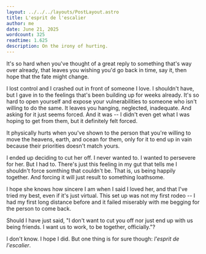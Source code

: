 ```yaml
---
layout: ../../../layouts/PostLayout.astro
title: L'esprit de l'escalier
author: me
date: June 21, 2025
wordcount: 325
readtime: 1.625
description: On the irony of hurting.
---
```


It's so hard when you've thought of a great reply to something that's way over already, that leaves you wishing you'd go back in time, say it, then hope that the fate might change.

I lost control and I crashed out in front of someone I love. I shouldn't have, but I gave in to the feelings that's been building up for weeks already. It's so hard to open yourself and expose your vulnerabilities to someone who isn't willing to do the same. It leaves you hanging, neglected, inadequate. And asking for it just seems forced. And it was -- I didn't even get what I was hoping to get from them, but it definitely felt forced.

It physically hurts when you've shown to the person that you're willing to move the heavens, earth, and ocean for them, only for it to end up in vain because their priorities doesn't match yours.

I ended up deciding to cut her off. I never wanted to. I wanted to persevere for her. But I had to. There's just this feeling in my gut that tells me I shouldn't force somthing that couldn't be. That is, us being happily together. And forcing it will just result to something loathsome.

I hope she knows how sincere I am when I said I loved her, and that I've tried my best, even if it's just virtual. This set up was not my first rodeo -- I had my first long distance before and it failed miserably with me begging for the person to come back.

Should I have just said, "I don't want to cut you off nor just end up with us being friends. I want us to work, to be together, officially."?

I don't know. I hope I did. But one thing is for sure though: _l'esprit de l'escalier_.